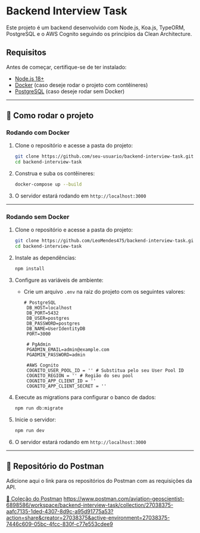 # Backend Interview Task

Este projeto é um backend desenvolvido com Node.js, Koa.js, TypeORM, PostgreSQL e o AWS Cognito seguindo os princípios da Clean Architecture.

## Requisitos

Antes de começar, certifique-se de ter instalado:

- [Node.js 18+](https://nodejs.org/)
- [Docker](https://www.docker.com/get-started) (caso deseje rodar o projeto com contêineres)
- [PostgreSQL](https://www.postgresql.org/) (caso deseje rodar sem Docker)

---

## 🚀 Como rodar o projeto

### Rodando com Docker

1. Clone o repositório e acesse a pasta do projeto:

   ```sh
   git clone https://github.com/seu-usuario/backend-interview-task.git
   cd backend-interview-task
   ```

2. Construa e suba os contêineres:

   ```sh
   docker-compose up --build
   ```

3. O servidor estará rodando em `http://localhost:3000`

---

### Rodando sem Docker

1. Clone o repositório e acesse a pasta do projeto:

   ```sh
   git clone https://github.com/LeoMendes475/backend-interview-task.git
   cd backend-interview-task
   ```

2. Instale as dependências:

   ```sh
   npm install
   ```

3. Configure as variáveis de ambiente:

   - Crie um arquivo `.env` na raiz do projeto com os seguintes valores:

     ```env
     # PostgreSQL
      DB_HOST=localhost
      DB_PORT=5432
      DB_USER=postgres
      DB_PASSWORD=postgres
      DB_NAME=UserIdentityDB
      PORT=3000
      
      # PgAdmin
      PGADMIN_EMAIL=admin@example.com
      PGADMIN_PASSWORD=admin
      
      #AWS Cognito
      COGNITO_USER_POOL_ID = '' # Substitua pelo seu User Pool ID
      COGNITO_REGION = '' # Região do seu pool
      COGNITO_APP_CLIENT_ID = ''
      COGNITO_APP_CLIENT_SECRET = ''
     ```

4. Execute as migrations para configurar o banco de dados:

   ```sh
   npm run db:migrate
   ```

5. Inicie o servidor:

   ```sh
   npm run dev
   ```

6. O servidor estará rodando em `http://localhost:3000`

---

## 🔗 Repositório do Postman

Adicione aqui o link para os repositórios do Postman com as requisições da API.

[🔗 Coleção do Postman]([#](https://www.postman.com/aviation-geoscientist-6898586/workspace/backend-interview-task/collection/27038375-aafc7135-1ded-4307-8d9c-a95d91775a53?action=share&creator=27038375&active-environment=27038375-7446c609-05bc-4fcc-830f-c77e553cdee9))
https://www.postman.com/aviation-geoscientist-6898586/workspace/backend-interview-task/collection/27038375-aafc7135-1ded-4307-8d9c-a95d91775a53?action=share&creator=27038375&active-environment=27038375-7446c609-05bc-4fcc-830f-c77e553cdee9

